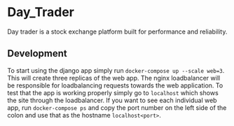# Day_Trader

Day trader is a stock exchange platform built for performance and reliability.

## Development

To start using the django app simply run `docker-compose up --scale web=3`. This will create three replicas
of the web app. The nginx loadbalancer will be responsible for loadbalancing requests towards the web application. To test that the
app is working properly simply go to `localhost` which shows the site through the loadbalancer. If you want to see each individual web app, run `docker-compose ps` and copy the port number on the left side of the colon and use that as the hostname `localhost<port>`.